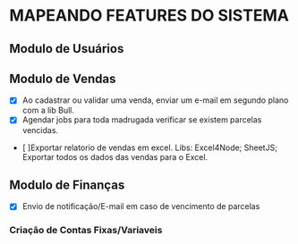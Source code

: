 # MAPEANDO FEATURES DO SISTEMA

## Modulo de Usuários

## Modulo de Vendas
- [X] Ao cadastrar ou validar uma venda, enviar um e-mail em segundo plano com a lib Bull.
- [X] Agendar jobs para toda madrugada verificar se existem parcelas vencidas.
- [ ]Exportar relatorio de vendas em excel.
Libs: Excel4Node; SheetJS;
Exportar todos os dados das vendas para o Excel.

## Modulo de Finanças
- [X] Envio de notificação/E-mail em caso de vencimento de parcelas


### Criação de Contas Fixas/Variaveis